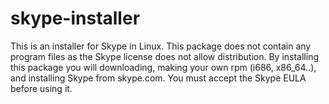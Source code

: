 skype-installer
===============

This is an installer for Skype in Linux.
This package does not contain any program files as the Skype license does
not allow distribution. By installing this package you will downloading, making your own rpm (i686, x86_64..), and
installing Skype from skype.com.
You must accept the Skype EULA before using it.
